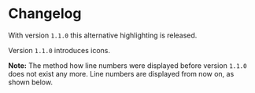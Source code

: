 # Changelog

With version `1.1.0` this alternative highlighting is released.

Version `1.1.0` introduces icons.

**Note:** The method how line numbers were displayed before version `1.1.0` does not exist any more. Line numbers are displayed from now on, as shown below.
